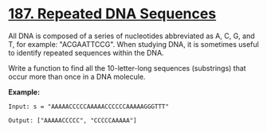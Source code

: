 # [187. Repeated DNA Sequences](https://leetcode.com/problems/repeated-dna-sequences/description)

All DNA is composed of a series of nucleotides abbreviated as A, C, G, and T, for example: "ACGAATTCCG". When studying DNA, it is sometimes useful to identify repeated sequences within the DNA.

Write a function to find all the 10-letter-long sequences (substrings) that occur more than once in a DNA molecule.

**Example:**
```
Input: s = "AAAAACCCCCAAAAACCCCCCAAAAAGGGTTT"

Output: ["AAAAACCCCC", "CCCCCAAAAA"]
```